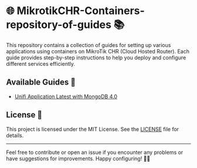 # 🌐 MikrotikCHR-Containers-repository-of-guides 📚

This repository contains a collection of guides for setting up various applications using containers on MikroTik CHR (Cloud Hosted Router). Each guide provides step-by-step instructions to help you deploy and configure different services efficiently.

## Available Guides 📖

- [Unifi Application Latest with MongoDB 4.0](Unifi_Network_Application.md)

## License 📄

This project is licensed under the MIT License. See the [LICENSE](LICENSE) file for details.

---

Feel free to contribute or open an issue if you encounter any problems or have suggestions for improvements. Happy configuring! 🎉🚀
